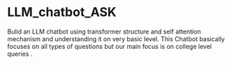 # LLM_chatbot_ASK
Bulid an LLM chatbot using transformer structure and self attention mechanism and understanding it on very basic level. This Chatbot basically focuses on all types of questions but our main focus is on college level queries .
